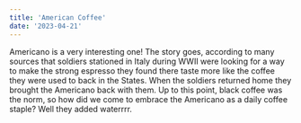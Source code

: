 ```yaml
---
title: 'American Coffee'
date: '2023-04-21'
---
```

Americano is a very interesting one!
The story goes, according to many sources that soldiers stationed in Italy during WWII were looking for a way to make the strong espresso they found there taste more like the coffee they were used to back in the States. When the soldiers returned home they brought the Americano back with them. Up to this point, black coffee was the norm, so how did we come to embrace the Americano as a daily coffee staple?
Well they added waterrrr.